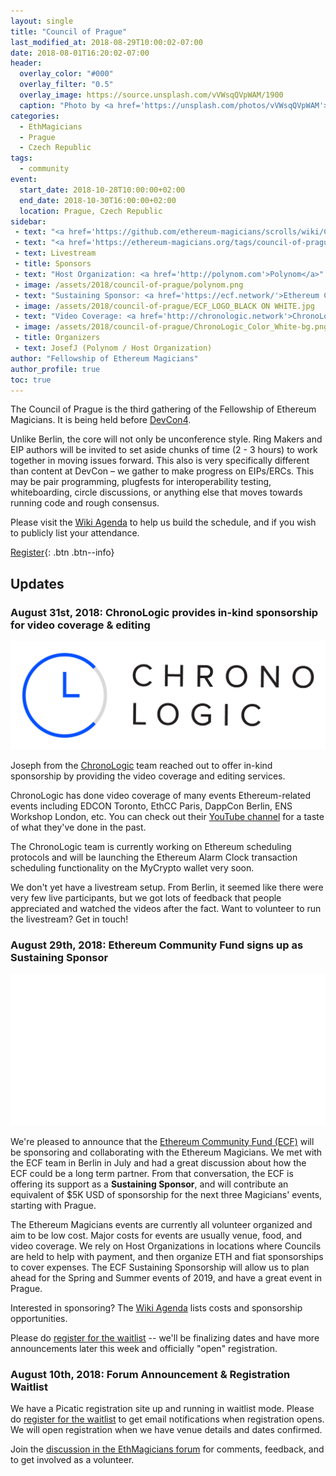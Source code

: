 ```yaml
---
layout: single
title: "Council of Prague"
last_modified_at: 2018-08-29T10:00:02-07:00
date: 2018-08-01T16:20:02-07:00
header:
  overlay_color: "#000"
  overlay_filter: "0.5"
  overlay_image: https://source.unsplash.com/vVWsqQVpWAM/1900
  caption: "Photo by <a href='https://unsplash.com/photos/vVWsqQVpWAM'>JESHOOTS.com on Unsplash</a>"
categories:
  - EthMagicians
  - Prague
  - Czech Republic
tags:
  - community
event:
  start_date: 2018-10-28T10:00:00+02:00
  end_date: 2018-10-30T16:00:00+02:00
  location: Prague, Czech Republic
sidebar:
 - text: "<a href='https://github.com/ethereum-magicians/scrolls/wiki/Council-of-Prague-Agenda'>Wiki Agenda</a>"
 - text: "<a href='https://ethereum-magicians.org/tags/council-of-prague'>Forum Discussions</a>"
 - text: Livestream
 - title: Sponsors
 - text: "Host Organization: <a href='http://polynom.com'>Polynom</a>"
 - image: /assets/2018/council-of-prague/polynom.png
 - text: "Sustaining Sponsor: <a href='https://ecf.network/'>Ethereum Community Fund</a>"
 - image: /assets/2018/council-of-prague/ECF_LOGO_BLACK ON WHITE.jpg
 - text: "Video Coverage: <a href='http://chronologic.network'>ChronoLogic</a>"
 - image: /assets/2018/council-of-prague/ChronoLogic_Color_White-bg.png
 - title: Organizers
 - text: JosefJ (Polynom / Host Organization)
author: "Fellowship of Ethereum Magicians"
author_profile: true
toc: true
---
```


The Council of Prague is the third gathering of the Fellowship of Ethereum Magicians. It is being held before [DevCon4](https://devcon4.ethereum.org).

Unlike Berlin, the core will not only be unconference style. Ring Makers and EIP authors will be invited to set aside chunks of time (2 - 3 hours) to work together in moving issues forward. This also is very specifically different than content at DevCon – we gather to make progress on EIPs/ERCs. This may be pair programming, plugfests for interoperability testing, whiteboarding, circle discussions, or anything else that moves towards running code and rough consensus.

Please visit the [Wiki Agenda](https://github.com/ethereum-magicians/scrolls/wiki/Council-of-Prague-Agenda) to help us build the schedule, and if you wish to publicly list your attendance.

[Register](https://www.picatic.com/ethmagicians-prague-2018){: .btn .btn--info}

## Updates

### August 31st, 2018: ChronoLogic provides in-kind sponsorship for video coverage & editing

!["ChronoLogic Logo"](/assets/2018/council-of-prague/ChronoLogic_Color_White-bg.png "ChronoLogic Logo")

Joseph from the [ChronoLogic](https://chronologic.network/) team reached out to offer in-kind sponsorship by providing the video coverage and editing services.

ChronoLogic has done video coverage of many events Ethereum-related events including EDCON Toronto, EthCC Paris, DappCon Berlin, ENS Workshop London, etc. You can check out their [YouTube channel](https://www.youtube.com/channel/UCTAH_8hSgbzd8Mq84zMsZJQ/videos) for a taste of what they've done in the past.

The ChronoLogic team is currently working on Ethereum scheduling protocols and will be launching the Ethereum Alarm Clock transaction scheduling functionality on the MyCrypto wallet very soon.

We don't yet have a livestream setup. From Berlin, it seemed like there were very few live participants, but we got lots of feedback that people appreciated and watched the videos after the fact. Want to volunteer to run the livestream? Get in touch!

### August 29th, 2018: Ethereum Community Fund signs up as Sustaining Sponsor

!["Ethereum Community Fund Logo"](/assets/2018/council-of-prague/ECF_WHITE-01-01.png "Ethereum Community Fund Logo")

We're pleased to announce that the [Ethereum Community Fund (ECF)](https://ecf.network) will be sponsoring and collaborating with the Ethereum Magicians. We met with the ECF team in Berlin in July and had a great discussion about how the ECF could be a long term partner. From that conversation, the ECF is offering its support as a **Sustaining Sponsor**, and will contribute an equivalent of $5K USD of sponsorship for the next three Magicians' events, starting with Prague.

The Ethereum Magicians events are currently all volunteer organized and aim to be low cost. Major costs for events are usually venue, food, and video coverage. We rely on Host Organizations in locations where Councils are held to help with payment, and then organize ETH and fiat sponsorships to cover expenses. The ECF Sustaining Sponsorship will allow us to plan ahead for the Spring and Summer events of 2019, and have a great event in Prague.

Interested in sponsoring? The [Wiki Agenda](https://github.com/ethereum-magicians/scrolls/wiki/Council-of-Prague-Agenda) lists costs and sponsorship opportunities.

Please do [register for the waitlist](https://www.picatic.com/ethmagicians-prague-2018) -- we'll be finalizing dates and have more announcements later this week and officially "open" registration.

### August 10th, 2018: Forum Announcement & Registration Waitlist

We have a Picatic registration site up and running in waitlist mode. Please do [register for the waitlist](https://www.picatic.com/ethmagicians-prague-2018) to get email notifications when registration opens. We will open registration when we have venue details and dates confirmed.

Join the [discussion in the EthMagicians forum](https://ethereum-magicians.org/t/council-of-prague-announcement/1006) for comments, feedback, and to get involved as a volunteer.

